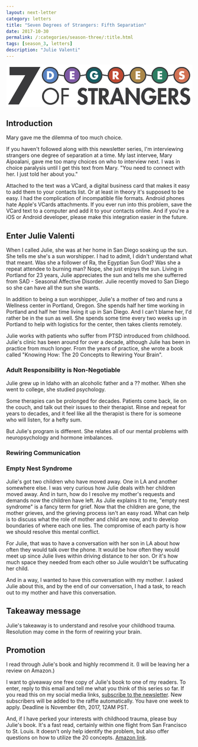 ```yaml
---
layout: next-letter
category: letters
title: "Seven Degrees of Strangers: Fifth Separation"
date: 2017-10-30
permalink: /:categories/season-three/:title.html
tags: [season_3, letters]
description: "Julie Valenti"
---
```


<img src="https://github.com/jermspeaks/jermspeaks.github.io/blob/master/assets/images/7_Degrees_Of_Strangers_Letterhead.png?raw=true" alt="7 Degrees of Strangers Letterhead" width="600" />

## Introduction

<!-- 
- How did Mary introduce me to Julie?
 -->

Mary gave me the dilemma of too much choice. 

If you haven't followed along with this newsletter series, I'm interviewing strangers one degree of separation at a time. My last intervee, Mary Aipoalani, gave me too many choices on who to interview next. I was in choice paralysis until I get this text from Mary. "You need to connect with her. I just told her about you."

Attached to the text was a VCard, a digital business card that makes it easy to add them to your contacts list. Or at least in theory it's supposed to be easy. I had the complication of incompatible file formats. Android phones hate Apple's VCards attachments. If you ever run into this problem, save the VCard text to a computer and add it to your contacts online. And if you're a iOS or Android developer, please make this integration easier in the future.

## Enter Julie Valenti

<!-- 
- Who is Julie?
- Sun Worshipper
- Julie's practice (Wellness Center)	
 -->

When I called Julie, she was at her home in San Diego soaking up the sun. She tells me she's a sun worshipper. I had to admit, I didn't understand what that meant. Was she a follower of Ra, the Egyptian Sun God? Was she a repeat attendee to burning man? Nope, she just enjoys the sun. Living in Portland for 23 years, Julie appreciates the sun and tells me she sufferred from SAD - Seasonal Affective Disorder. Julie recently moved to San Diego so she can have all the sun she wants.

In addition to being a sun worshipper, Julie's a mother of two and runs a Wellness center in Portland, Oregon. She spends half her time working in Portland and half her time living it up in San Diego. And I can't blame her, I'd rather be in the sun as well. She spends some time every two weeks up in Portland to help with logistics for the center, then takes clients remotely.

Julie works with patients who suffer from PTSD introduced from childhood. Julie's clinic has been around for over a decade, although Julie has been in practice from much longer. From the years of practice, she wrote a book called "Knowing How: The 20 Concepts to Rewiring Your Brain".

### Adult Responsibility is Non-Negotiable

<!-- 
- Juile's Interest
- 20 Concepts
- Understanding myself
- Victim, Perpetrator, Rescuer Triangle
- Rewiring the brain
- Personal take on book
 -->

Julie grew up in Idaho with an alcoholic father and a ?? mother. When she went to college, she studied psychology. 

Some therapies can be prolonged for decades. Patients come back, lie on the couch, and talk out their issues to their therapist. Rinse and repeat for years to decades, and it feel like all the therapist is there for is someone who will listen, for a hefty sum.

But Julie's program is different. She relates all of our mental problems with neuropsychology and hormone imbalances.

### Rewiring Communication

<!-- 
- Thoughts, emotion, behavior
- Anchoring and reactions
-->

### Empty Nest Syndrome

<!-- 
- Grief and Neurological Role
- Relationship with her sons
- How to talk to my mother
 -->

Julie's got two children who have moved away. One in LA and another somewhere else. I was very curious how Julie deals with her children moved away. 
And in turn, how do I resolve my mother's requests and demands now the children have left.
As Julie explains it to me, "empty nest syndrome" is a fancy term for grief. Now that the children are gone, the mother grieves, and the grieving process isn't an easy road. 
What can help is to discuss what the role of mother and child are now, and to develop boundaries of where each one lies. The compromise of each party is how we should resolve this mental conflict. 

For Julie, that was to have a conversation with her son in LA about how often they would talk over the phone. It would be how often they would meet up since Julie lives within driving distance to her son. Or it's how much space they needed from each other so Julie wouldn't be suffucating her child. 

And in a way, I wanted to have this conversation with my mother. I asked Julie about this, and by the end of our conversation, I had a task, to reach out to my mother and have this conversation.

## Takeaway message

<!-- 
- Take a look at our childhood truama
 -->

Julie's takeaway is to understand and resolve your childhood trauma. Resolution may come in the form of rewiring your brain.


## Promotion

I read through Julie's book and highly recommend it. (I will be leaving her a review on Amazon.)

I want to giveaway one free copy of Julie's book to one of my readers. To enter, reply to this email and tell me what you think of this series so far. If you read this on my social media links, [subscribe to the newsletter](http://tinyletter.com/jeremywong). New subscribers will be added to the raffle automatically. You have one week to apply. Deadline is November 6th, 2017, 12AM PST. 

And, if I have perked your interests with childhood trauma, please buy Julie's book. It's a fast read, certainly within one flight from San Francisco to St. Louis. It doesn't only help identify the problem, but also offer questions on how to utilize the 20 concepts. [Amazon link]().

<!-- 
Outline 
	Introduction
		Who is Julie?
		How did Mary introduce me to Julie?
	Enter Julie
		Sun Worshipper
		Julie's practice (Wellness Center)
	Empty Nest Syndrome
		Grief and Neurological Role
		Relationship with her sons
		How to talk to my mother
	Adult Responsibility is Non-Negotiable
		Juile's Interest
		20 Concepts
		Understanding myself
		Victim, Perpetrator, Rescuer Triangle
		Rewiring the brain
		Personal take on book
	Rewiring Communication
		Thoughts, emotion, behavior
		Anchoring and reactions
	Takeaways
		Take a look at our childhood truama
-->


<!-- 
### Notes

Mary - connect -> confidential

Owns wellness center in Portland

PTSD early childhood 

Sun worshipper, visit San Diego, Hillcrest Area

2 weeks wellness

Just moved recently

Book promotion

Survival = brain
Advise: Don't move to Portland

Julie's lived there for 23 years. The Summer months == July, August, September. Portland recrod last year: 109 degrees F

Julie feels alive in the sunlight. Active as a sun worship

SAD = seasonal affective disorder. Feel good receptors closes. Out of harms way. For survival.

Nueroscience.

The prefrontal lobe - the brain to be more functional. 18% intelligence vs survival brain

SAFE brain

Experience -> what's a need vs a desire (want)
- Need = Maslow's Hierarchy of needs
- Desires linked to dopamine receptors. 

Hormonal recipe -> share

Book writing -> Feeling Good

"Empty Nest Syndrome" is a disguise for grief and loss
- Grief and loss lead to high oxytocin levels, tied with children leaving the home. 
- The mother must come to term with adjustments
- Often tied to "mid-life crisis"
- For children, the have to understand the mother's adjustments. Evokes miral neurons.
- We feel this in our body

Make an action plan

Julie has one son in Portland, one son in LA. She must determine her wants. How much texting, visiting, email/phone call? Negotiate the terms.

The book is for therapists and people confused about their childhoods, and it's to help or need help with it
Confusing because of conflicted attachment.

They are drawn to addiction, escape, PTSD is a reaction of the organism of life being threatened.

Neuroplasticity - healing process. Approached by the 20 concepts. 

Concepts get translated into a methodology. Think / memorize.

Background

Concept
	What we do in the world
	What we do different
	How we do it
	"Ask yourself these questions"

1. Brain / Body
2. Attachment

This is part of the process. Process is split in three parts

1. Understand yourself
2. Recreate yourself
3. What you can do about it (the "how")

The last concept: "Adult Responsibility is non-negotiable"

Traditional psychotherapy costs a lot more money.

Wisdom & Recovery

Julie is a licensed hypnotherapist.

One big takeaway
- Understanding + resolving childhood
- Rewiring

Mentor / Coach to write book -> Angela

Buy her book on Amazon 

-->